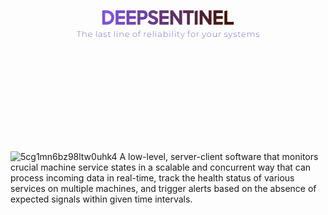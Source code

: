 <svg xmlns:dc="http://purl.org/dc/elements/1.1/" xmlns:cc="http://creativecommons.org/ns#" xmlns:rdf="http://www.w3.org/1999/02/22-rdf-syntax-ns#" xmlns:svg="http://www.w3.org/2000/svg" xmlns="http://www.w3.org/2000/svg" xmlns:xlink="http://www.w3.org/1999/xlink" id="svg142414" viewBox="0 0 1024 768" height="768px" width="1024px" version="1.1">
  <metadata id="metadata142420">
    <rdf:rdf>
      <cc:work rdf:about="">
        <dc:type rdf:resource="http://purl.org/dc/dcmitype/StillImage"></dc:type>
      </cc:work>
    </rdf:rdf>
  </metadata>
  <defs id="defs142418"></defs>
  <linearGradient spreadMethod="pad" y2="30%" x2="-10%" y1="120%" x1="30%" id="3d_gradient2-logo-cdc16bcb-8283-4c99-bf53-faf0e71c1e87">
    <stop id="stop142395" stop-opacity="1" stop-color="#ffffff" offset="0%"></stop>
    <stop id="stop142397" stop-opacity="1" stop-color="#000000" offset="100%"></stop>
  </linearGradient>
  <linearGradient gradientTransform="rotate(-30)" spreadMethod="pad" y2="30%" x2="-10%" y1="120%" x1="30%" id="3d_gradient3-logo-cdc16bcb-8283-4c99-bf53-faf0e71c1e87">
    <stop id="stop142400" stop-opacity="1" stop-color="#ffffff" offset="0%"></stop>
    <stop id="stop142402" stop-opacity="1" stop-color="#cccccc" offset="50%"></stop>
    <stop id="stop142404" stop-opacity="1" stop-color="#000000" offset="100%"></stop>
  </linearGradient>
  <g id="logo-group">
    <image xlink:href="" id="container" x="272" y="144" width="480" height="480" style="display: none;" transform="translate(0 0)"></image>
    <g id="logo-center" transform="translate(0 0)">
      <image xlink:href="" id="icon_container" style="display: none;" x="0" y="0"></image>
      <g id="slogan" style="font-style:normal;font-weight:300;font-size:32px;line-height:1;font-family:'Montserrat Light Alt1';font-variant-ligatures:none;text-align:center;text-anchor:middle" transform="translate(0 0)">
        <path id="path142422" style="font-style:normal;font-weight:300;font-size:32px;line-height:1;font-family:'Montserrat Light Alt1';font-variant-ligatures:none;text-align:center;text-anchor:middle" d="M 198.817,-20.928 V 0 h 1.632 v -20.928 h 8.064 V -22.4 h -17.76 v 1.472 z" stroke-width="0" stroke-linejoin="miter" stroke-miterlimit="2" fill="#8369c0" stroke="#8369c0" transform="translate(1.7053025658242404e-13 351.00028000000003) translate(215.0602375000002 55.28) scale(0.83) translate(-190.753 22.4)"></path>
        <path id="path142424" style="font-style:normal;font-weight:300;font-size:32px;line-height:1;font-family:'Montserrat Light Alt1';font-variant-ligatures:none;text-align:center;text-anchor:middle" d="m 225.137,-15.008 c -1.216,-1.216 -2.88,-1.824 -4.96,-1.824 -1.536,0 -2.88,0.32 -4,0.96 -1.152,0.64 -1.984,1.504 -2.56,2.656 v -10.528 h -1.6 V 0 h 1.6 v -8.896 c 0,-1.984 0.544,-3.552 1.696,-4.736 1.12,-1.152 2.656,-1.76 4.64,-1.76 1.696,0 3.008,0.512 3.968,1.472 0.96,0.992 1.44,2.432 1.44,4.288 V 0 h 1.6 v -9.76 c 0,-2.272 -0.608,-4.032 -1.824,-5.248 z" stroke-width="0" stroke-linejoin="miter" stroke-miterlimit="2" fill="#8369c0" stroke="#8369c0" transform="translate(1.7053025658242404e-13 351.00028000000003) translate(234.36935750000023 54.16448) scale(0.83) translate(-212.017 23.744)"></path>
        <path id="path142426" style="font-style:normal;font-weight:300;font-size:32px;line-height:1;font-family:'Montserrat Light Alt1';font-variant-ligatures:none;text-align:center;text-anchor:middle" d="m 243.498,-1.888 c -0.928,0.384 -1.952,0.576 -3.008,0.576 -1.728,0 -3.168,-0.448 -4.384,-1.344 -1.216,-0.896 -2.048,-2.112 -2.432,-3.648 l 14.112,-2.752 c -0.096,-1.472 -0.448,-2.784 -1.152,-3.968 -0.704,-1.184 -1.632,-2.112 -2.784,-2.784 -1.152,-0.672 -2.464,-1.024 -3.904,-1.024 -1.568,0 -2.976,0.384 -4.192,1.088 -1.248,0.736 -2.208,1.728 -2.912,3.008 -0.704,1.28 -1.024,2.752 -1.024,4.384 0,1.664 0.352,3.104 1.088,4.384 0.736,1.28 1.76,2.304 3.072,3.008 1.312,0.736 2.784,1.088 4.48,1.088 1.28,0 2.464,-0.224 3.584,-0.672 1.056,-0.448 1.984,-1.12 2.72,-2.048 l -0.928,-1.056 c -0.64,0.8 -1.408,1.376 -2.336,1.76 z m -6.944,-12.64 c 0.992,-0.576 2.112,-0.896 3.392,-0.896 1.088,0 2.112,0.256 3.008,0.736 0.896,0.48 1.6,1.152 2.176,1.952 0.544,0.832 0.896,1.76 1.056,2.752 l -12.736,2.496 c -0.064,-0.416 -0.064,-0.736 -0.064,-0.992 0,-1.312 0.256,-2.528 0.832,-3.584 0.544,-1.056 1.312,-1.888 2.336,-2.464 z" stroke-width="0" stroke-linejoin="miter" stroke-miterlimit="2" fill="#8369c0" stroke="#8369c0" transform="translate(1.7053025658242404e-13 351.00028000000003) translate(252.46418750000024 59.90144) scale(0.83) translate(-231.818 16.832)"></path>
        <path id="path142428" style="font-style:normal;font-weight:300;font-size:32px;line-height:1;font-family:'Montserrat Light Alt1';font-variant-ligatures:none;text-align:center;text-anchor:middle" d="M 261.017,-23.744 V 0 h 1.6 v -23.744 z" stroke-width="0" stroke-linejoin="miter" stroke-miterlimit="2" fill="#8369c0" stroke="#8369c0" transform="translate(1.7053025658242404e-13 351.00028000000003) translate(278.3593575000002 54.16448) scale(0.83) translate(-261.017 23.744)"></path>
        <path id="path142430" style="font-style:normal;font-weight:300;font-size:32px;line-height:1;font-family:'Montserrat Light Alt1';font-variant-ligatures:none;text-align:center;text-anchor:middle" d="m 279.792,-15.232 c -1.12,-1.056 -2.72,-1.6 -4.768,-1.6 -1.28,0 -2.528,0.224 -3.68,0.64 -1.184,0.416 -2.176,0.992 -3.008,1.728 l 0.8,1.152 c 0.704,-0.64 1.536,-1.152 2.56,-1.536 1.024,-0.384 2.08,-0.576 3.2,-0.576 1.6,0 2.848,0.416 3.68,1.216 0.832,0.832 1.28,2.016 1.28,3.552 v 1.344 h -5.728 c -2.176,0 -3.776,0.448 -4.768,1.312 -0.992,0.864 -1.472,1.984 -1.472,3.36 0,1.44 0.512,2.592 1.6,3.456 1.088,0.896 2.56,1.312 4.416,1.312 1.408,0 2.656,-0.256 3.68,-0.8 1.024,-0.544 1.792,-1.312 2.336,-2.304 V 0 h 1.536 v -10.592 c 0,-2.048 -0.576,-3.584 -1.664,-4.64 z m -2.144,13.088 c -0.96,0.64 -2.144,0.96 -3.52,0.96 -1.472,0 -2.624,-0.288 -3.424,-0.928 -0.832,-0.64 -1.216,-1.504 -1.216,-2.592 0,-1.024 0.352,-1.856 1.088,-2.464 0.736,-0.576 1.92,-0.896 3.584,-0.896 h 5.696 v 3.136 c -0.512,1.216 -1.248,2.144 -2.208,2.784 z" stroke-width="0" stroke-linejoin="miter" stroke-miterlimit="2" fill="#8369c0" stroke="#8369c0" transform="translate(1.7053025658242404e-13 351.00028000000003) translate(285.72228750000016 59.90144) scale(0.83) translate(-267.888 16.832)"></path>
        <path id="path142432" style="font-style:normal;font-weight:300;font-size:32px;line-height:1;font-family:'Montserrat Light Alt1';font-variant-ligatures:none;text-align:center;text-anchor:middle" d="m 288.4635,-0.48 c 1.216,0.416 2.496,0.608 3.84,0.608 2.08,0 3.712,-0.416 4.864,-1.248 1.152,-0.832 1.728,-1.92 1.728,-3.328 0,-1.024 -0.288,-1.856 -0.832,-2.464 -0.576,-0.576 -1.248,-1.024 -2.048,-1.28 -0.8,-0.256 -1.856,-0.512 -3.136,-0.768 -1.184,-0.224 -2.112,-0.448 -2.752,-0.64 -0.64,-0.192 -1.184,-0.512 -1.632,-0.928 -0.448,-0.416 -0.672,-0.992 -0.672,-1.76 0,-0.928 0.384,-1.696 1.184,-2.272 0.768,-0.576 1.952,-0.864 3.52,-0.864 0.896,0 1.792,0.128 2.688,0.384 0.864,0.256 1.632,0.64 2.336,1.12 l 0.736,-1.28 c -0.672,-0.48 -1.536,-0.864 -2.56,-1.184 -1.056,-0.288 -2.112,-0.448 -3.168,-0.448 -2.048,0 -3.616,0.448 -4.704,1.312 -1.088,0.864 -1.632,1.952 -1.632,3.264 0,1.088 0.288,1.952 0.864,2.56 0.576,0.64 1.248,1.088 2.08,1.344 0.8,0.288 1.856,0.544 3.2,0.768 1.12,0.224 2.016,0.416 2.656,0.608 0.64,0.192 1.152,0.512 1.6,0.896 0.448,0.416 0.672,0.96 0.672,1.664 0,0.992 -0.416,1.76 -1.216,2.304 -0.8,0.576 -2.048,0.832 -3.712,0.832 -1.184,0 -2.304,-0.192 -3.392,-0.576 -1.088,-0.384 -1.952,-0.864 -2.624,-1.44 l -0.736,1.28 c 0.672,0.64 1.632,1.152 2.848,1.536 z" stroke-width="0" stroke-linejoin="miter" stroke-miterlimit="2" fill="#8369c0" stroke="#8369c0" transform="translate(1.7053025658242404e-13 351.00028000000003) translate(302.0961125000002 59.90144) scale(0.83) translate(-285.6155 16.832)"></path>
        <path id="path142434" style="font-style:normal;font-weight:300;font-size:32px;line-height:1;font-family:'Montserrat Light Alt1';font-variant-ligatures:none;text-align:center;text-anchor:middle" d="m 311.68,-1.056 -0.672,-1.12 c -0.704,0.64 -1.568,0.928 -2.592,0.928 -1.024,0 -1.824,-0.256 -2.336,-0.832 -0.512,-0.576 -0.768,-1.408 -0.768,-2.496 v -10.752 h 5.312 v -1.376 h -5.312 v -3.648 h -1.6 v 3.648 h -3.072 v 1.376 h 3.072 v 10.912 c 0,1.44 0.384,2.56 1.184,3.36 0.768,0.8 1.888,1.184 3.36,1.184 0.64,0 1.28,-0.096 1.888,-0.288 0.608,-0.192 1.12,-0.512 1.536,-0.896 z" stroke-width="0" stroke-linejoin="miter" stroke-miterlimit="2" fill="#8369c0" stroke="#8369c0" transform="translate(1.7053025658242404e-13 351.00028000000003) translate(316.2264475000002 56.979839999999996) scale(0.83) translate(-300.64 20.352)"></path>
        <path id="path142436" style="font-style:normal;font-weight:300;font-size:32px;line-height:1;font-family:'Montserrat Light Alt1';font-variant-ligatures:none;text-align:center;text-anchor:middle" d="M 324.392,-23.744 V 0 h 1.6 v -23.744 z" stroke-width="0" stroke-linejoin="miter" stroke-miterlimit="2" fill="#8369c0" stroke="#8369c0" transform="translate(1.7053025658242404e-13 351.00028000000003) translate(337.6006075000002 54.16448) scale(0.83) translate(-324.392 23.744)"></path>
        <path id="path142438" style="font-style:normal;font-weight:300;font-size:32px;line-height:1;font-family:'Montserrat Light Alt1';font-variant-ligatures:none;text-align:center;text-anchor:middle" d="M 332.767,-16.704 V 0 h 1.6 v -16.704 z m -0.128,-4.416 c 0.256,0.256 0.544,0.352 0.928,0.352 0.352,0 0.672,-0.128 0.928,-0.384 0.256,-0.256 0.384,-0.544 0.384,-0.928 0,-0.352 -0.128,-0.64 -0.384,-0.896 -0.256,-0.256 -0.576,-0.384 -0.928,-0.384 -0.384,0 -0.672,0.128 -0.928,0.384 -0.256,0.256 -0.384,0.576 -0.384,0.928 0,0.384 0.128,0.672 0.384,0.928 z" stroke-width="0" stroke-linejoin="miter" stroke-miterlimit="2" fill="#8369c0" stroke="#8369c0" transform="translate(1.7053025658242404e-13 351.00028000000003) translate(345.7868975000001 54.4832) scale(0.83) translate(-332.255 23.36)"></path>
        <path id="path142440" style="font-style:normal;font-weight:300;font-size:32px;line-height:1;font-family:'Montserrat Light Alt1';font-variant-ligatures:none;text-align:center;text-anchor:middle" d="m 354.262,-15.008 c -1.216,-1.216 -2.88,-1.824 -4.96,-1.824 -1.568,0 -2.912,0.352 -4.064,0.992 -1.152,0.672 -1.984,1.6 -2.56,2.752 v -3.616 h -1.536 V 0 h 1.6 v -8.896 c 0,-1.984 0.544,-3.552 1.696,-4.736 1.12,-1.152 2.656,-1.76 4.64,-1.76 1.696,0 3.008,0.512 3.968,1.472 0.96,0.992 1.44,2.432 1.44,4.288 V 0 h 1.6 v -9.76 c 0,-2.272 -0.608,-4.032 -1.824,-5.248 z" stroke-width="0" stroke-linejoin="miter" stroke-miterlimit="2" fill="#8369c0" stroke="#8369c0" transform="translate(1.7053025658242404e-13 351.00028000000003) translate(354.82310750000005 59.90144) scale(0.83) translate(-341.142 16.832)"></path>
        <path id="path142442" style="font-style:normal;font-weight:300;font-size:32px;line-height:1;font-family:'Montserrat Light Alt1';font-variant-ligatures:none;text-align:center;text-anchor:middle" d="m 372.623,-1.888 c -0.928,0.384 -1.952,0.576 -3.008,0.576 -1.728,0 -3.168,-0.448 -4.384,-1.344 -1.216,-0.896 -2.048,-2.112 -2.432,-3.648 l 14.112,-2.752 c -0.096,-1.472 -0.448,-2.784 -1.152,-3.968 -0.704,-1.184 -1.632,-2.112 -2.784,-2.784 -1.152,-0.672 -2.464,-1.024 -3.904,-1.024 -1.568,0 -2.976,0.384 -4.192,1.088 -1.248,0.736 -2.208,1.728 -2.912,3.008 -0.704,1.28 -1.024,2.752 -1.024,4.384 0,1.664 0.352,3.104 1.088,4.384 0.736,1.28 1.76,2.304 3.072,3.008 1.312,0.736 2.784,1.088 4.48,1.088 1.28,0 2.464,-0.224 3.584,-0.672 1.056,-0.448 1.984,-1.12 2.72,-2.048 l -0.928,-1.056 c -0.64,0.8 -1.408,1.376 -2.336,1.76 z m -6.944,-12.64 c 0.992,-0.576 2.112,-0.896 3.392,-0.896 1.088,0 2.112,0.256 3.008,0.736 0.896,0.48 1.6,1.152 2.176,1.952 0.544,0.832 0.896,1.76 1.056,2.752 l -12.736,2.496 c -0.064,-0.416 -0.064,-0.736 -0.064,-0.992 0,-1.312 0.256,-2.528 0.832,-3.584 0.544,-1.056 1.312,-1.888 2.336,-2.464 z" stroke-width="0" stroke-linejoin="miter" stroke-miterlimit="2" fill="#8369c0" stroke="#8369c0" transform="translate(1.7053025658242404e-13 351.00028000000003) translate(372.91793750000005 59.90144) scale(0.83) translate(-360.943 16.832)"></path>
        <path id="path142444" style="font-style:normal;font-weight:300;font-size:32px;line-height:1;font-family:'Montserrat Light Alt1';font-variant-ligatures:none;text-align:center;text-anchor:middle" d="m 392.382,-0.96 c 1.28,0.736 2.688,1.088 4.288,1.088 1.568,0 2.976,-0.352 4.256,-1.088 1.28,-0.704 2.272,-1.728 3.008,-3.008 0.704,-1.28 1.088,-2.752 1.088,-4.384 0,-1.6 -0.384,-3.072 -1.088,-4.352 -0.736,-1.28 -1.728,-2.304 -3.008,-3.04 -1.28,-0.704 -2.688,-1.088 -4.256,-1.088 -1.6,0 -3.008,0.384 -4.288,1.088 -1.28,0.736 -2.272,1.76 -2.976,3.04 -0.736,1.28 -1.088,2.752 -1.088,4.352 0,1.632 0.352,3.104 1.088,4.384 0.704,1.28 1.696,2.304 2.976,3.008 z m 7.712,-1.248 c -1.024,0.608 -2.144,0.896 -3.424,0.896 -1.28,0 -2.432,-0.288 -3.456,-0.896 -1.024,-0.576 -1.824,-1.408 -2.4,-2.496 -0.576,-1.056 -0.864,-2.272 -0.864,-3.648 0,-1.344 0.288,-2.56 0.864,-3.648 0.576,-1.056 1.376,-1.888 2.4,-2.496 1.024,-0.576 2.176,-0.896 3.456,-0.896 1.28,0 2.4,0.32 3.424,0.896 1.024,0.608 1.824,1.44 2.4,2.496 0.576,1.088 0.896,2.304 0.896,3.648 0,1.376 -0.32,2.592 -0.896,3.648 -0.576,1.088 -1.376,1.92 -2.4,2.496 z" stroke-width="0" stroke-linejoin="miter" stroke-miterlimit="2" fill="#8369c0" stroke="#8369c0" transform="translate(1.7053025658242404e-13 351.00028000000003) translate(397.2991875000001 59.90144) scale(0.83) translate(-388.318 16.832)"></path>
        <path id="path142446" style="font-style:normal;font-weight:300;font-size:32px;line-height:1;font-family:'Montserrat Light Alt1';font-variant-ligatures:none;text-align:center;text-anchor:middle" d="m 411.8425,-19.136 c 0,-2.24 1.024,-3.36 3.136,-3.36 1.024,0 1.888,0.32 2.592,0.928 l 0.64,-1.216 c -0.384,-0.352 -0.896,-0.608 -1.472,-0.8 -0.576,-0.192 -1.184,-0.288 -1.824,-0.288 -1.472,0 -2.624,0.416 -3.424,1.248 -0.832,0.832 -1.216,1.952 -1.216,3.36 v 2.56 h -3.072 v 1.376 h 3.072 V 0 h 1.6 v -15.328 h 5.312 v -1.376 h -5.344 z" stroke-width="0" stroke-linejoin="miter" stroke-miterlimit="2" fill="#8369c0" stroke="#8369c0" transform="translate(1.7053025658242404e-13 351.00028000000003) translate(414.6333225000001 54.05824) scale(0.83) translate(-407.2025 23.872)"></path>
        <path id="path142448" style="font-style:normal;font-weight:300;font-size:32px;line-height:1;font-family:'Montserrat Light Alt1';font-variant-ligatures:none;text-align:center;text-anchor:middle" d="m 432.6405,-15.84 c -1.088,0.64 -1.888,1.568 -2.4,2.784 v -3.648 h -1.536 V 0 h 1.6 v -8.704 c 0,-2.048 0.512,-3.68 1.568,-4.832 1.024,-1.152 2.496,-1.76 4.352,-1.76 l 0.384,0.032 v -1.568 c -1.568,0 -2.88,0.352 -3.968,0.992 z" stroke-width="0" stroke-linejoin="miter" stroke-miterlimit="2" fill="#8369c0" stroke="#8369c0" transform="translate(1.7053025658242404e-13 351.00028000000003) translate(434.1399825000001 59.90144) scale(0.83) translate(-428.7045 16.832)"></path>
        <path id="path142450" style="font-style:normal;font-weight:300;font-size:32px;line-height:1;font-family:'Montserrat Light Alt1';font-variant-ligatures:none;text-align:center;text-anchor:middle" d="m 450.748,-1.888 c -0.928,0.384 -1.952,0.576 -3.008,0.576 -1.728,0 -3.168,-0.448 -4.384,-1.344 -1.216,-0.896 -2.048,-2.112 -2.432,-3.648 l 14.112,-2.752 c -0.096,-1.472 -0.448,-2.784 -1.152,-3.968 -0.704,-1.184 -1.632,-2.112 -2.784,-2.784 -1.152,-0.672 -2.464,-1.024 -3.904,-1.024 -1.568,0 -2.976,0.384 -4.192,1.088 -1.248,0.736 -2.208,1.728 -2.912,3.008 -0.704,1.28 -1.024,2.752 -1.024,4.384 0,1.664 0.352,3.104 1.088,4.384 0.736,1.28 1.76,2.304 3.072,3.008 1.312,0.736 2.784,1.088 4.48,1.088 1.28,0 2.464,-0.224 3.584,-0.672 1.056,-0.448 1.984,-1.12 2.72,-2.048 l -0.928,-1.056 c -0.64,0.8 -1.408,1.376 -2.336,1.76 z m -6.944,-12.64 c 0.992,-0.576 2.112,-0.896 3.392,-0.896 1.088,0 2.112,0.256 3.008,0.736 0.896,0.48 1.6,1.152 2.176,1.952 0.544,0.832 0.896,1.76 1.056,2.752 L 440.7,-7.488 c -0.064,-0.416 -0.064,-0.736 -0.064,-0.992 0,-1.312 0.256,-2.528 0.832,-3.584 0.544,-1.056 1.312,-1.888 2.336,-2.464 z" stroke-width="0" stroke-linejoin="miter" stroke-miterlimit="2" fill="#8369c0" stroke="#8369c0" transform="translate(1.7053025658242404e-13 351.00028000000003) translate(444.4016875000001 59.90144) scale(0.83) translate(-439.068 16.832)"></path>
        <path id="path142452" style="font-style:normal;font-weight:300;font-size:32px;line-height:1;font-family:'Montserrat Light Alt1';font-variant-ligatures:none;text-align:center;text-anchor:middle" d="M 460.017,-23.744 V 0 h 1.6 v -23.744 z" stroke-width="0" stroke-linejoin="miter" stroke-miterlimit="2" fill="#8369c0" stroke="#8369c0" transform="translate(1.7053025658242404e-13 351.00028000000003) translate(463.4493575000001 54.16448) scale(0.83) translate(-460.017 23.744)"></path>
        <path id="path142454" style="font-style:normal;font-weight:300;font-size:32px;line-height:1;font-family:'Montserrat Light Alt1';font-variant-ligatures:none;text-align:center;text-anchor:middle" d="M 468.392,-16.704 V 0 h 1.6 v -16.704 z m -0.128,-4.416 c 0.256,0.256 0.544,0.352 0.928,0.352 0.352,0 0.672,-0.128 0.928,-0.384 0.256,-0.256 0.384,-0.544 0.384,-0.928 0,-0.352 -0.128,-0.64 -0.384,-0.896 -0.256,-0.256 -0.576,-0.384 -0.928,-0.384 -0.384,0 -0.672,0.128 -0.928,0.384 -0.256,0.256 -0.384,0.576 -0.384,0.928 0,0.384 0.128,0.672 0.384,0.928 z" stroke-width="0" stroke-linejoin="miter" stroke-miterlimit="2" fill="#8369c0" stroke="#8369c0" transform="translate(1.7053025658242404e-13 351.00028000000003) translate(471.6356475 54.4832) scale(0.83) translate(-467.88 23.36)"></path>
        <path id="path142456" style="font-style:normal;font-weight:300;font-size:32px;line-height:1;font-family:'Montserrat Light Alt1';font-variant-ligatures:none;text-align:center;text-anchor:middle" d="m 487.167,-15.232 c -1.12,-1.056 -2.72,-1.6 -4.768,-1.6 -1.28,0 -2.528,0.224 -3.68,0.64 -1.184,0.416 -2.176,0.992 -3.008,1.728 l 0.8,1.152 c 0.704,-0.64 1.536,-1.152 2.56,-1.536 1.024,-0.384 2.08,-0.576 3.2,-0.576 1.6,0 2.848,0.416 3.68,1.216 0.832,0.832 1.28,2.016 1.28,3.552 v 1.344 h -5.728 c -2.176,0 -3.776,0.448 -4.768,1.312 -0.992,0.864 -1.472,1.984 -1.472,3.36 0,1.44 0.512,2.592 1.6,3.456 1.088,0.896 2.56,1.312 4.416,1.312 1.408,0 2.656,-0.256 3.68,-0.8 1.024,-0.544 1.792,-1.312 2.336,-2.304 V 0 h 1.536 v -10.592 c 0,-2.048 -0.576,-3.584 -1.664,-4.64 z m -2.144,13.088 c -0.96,0.64 -2.144,0.96 -3.52,0.96 -1.472,0 -2.624,-0.288 -3.424,-0.928 -0.832,-0.64 -1.216,-1.504 -1.216,-2.592 0,-1.024 0.352,-1.856 1.088,-2.464 0.736,-0.576 1.92,-0.896 3.584,-0.896 h 5.696 v 3.136 c -0.512,1.216 -1.248,2.144 -2.208,2.784 z" stroke-width="0" stroke-linejoin="miter" stroke-miterlimit="2" fill="#8369c0" stroke="#8369c0" transform="translate(1.7053025658242404e-13 351.00028000000003) translate(479.42353749999995 59.90144) scale(0.83) translate(-475.263 16.832)"></path>
        <path id="path142458" style="font-style:normal;font-weight:300;font-size:32px;line-height:1;font-family:'Montserrat Light Alt1';font-variant-ligatures:none;text-align:center;text-anchor:middle" d="m 508.0625,-15.744 c -1.28,-0.704 -2.688,-1.088 -4.224,-1.088 -1.472,0 -2.816,0.352 -4,1.056 -1.216,0.704 -2.144,1.664 -2.784,2.88 v -10.848 h -1.6 V 0 h 1.536 v -3.936 c 0.64,1.28 1.568,2.304 2.784,3.008 1.216,0.704 2.56,1.056 4.064,1.056 1.536,0 2.944,-0.352 4.224,-1.088 1.248,-0.704 2.24,-1.728 2.944,-3.008 0.704,-1.28 1.088,-2.72 1.088,-4.384 0,-1.632 -0.384,-3.104 -1.088,-4.384 -0.704,-1.28 -1.696,-2.304 -2.944,-3.008 z m -0.864,13.536 c -1.024,0.608 -2.176,0.896 -3.456,0.896 -1.28,0 -2.432,-0.288 -3.456,-0.896 -1.024,-0.576 -1.824,-1.408 -2.4,-2.496 -0.576,-1.056 -0.864,-2.272 -0.864,-3.648 0,-1.344 0.288,-2.56 0.864,-3.648 0.576,-1.056 1.376,-1.888 2.4,-2.496 1.024,-0.576 2.176,-0.896 3.456,-0.896 1.28,0 2.432,0.32 3.456,0.896 1.024,0.608 1.824,1.44 2.4,2.496 0.576,1.088 0.896,2.304 0.896,3.648 0,1.376 -0.32,2.592 -0.896,3.648 -0.576,1.088 -1.376,1.92 -2.4,2.496 z" stroke-width="0" stroke-linejoin="miter" stroke-miterlimit="2" fill="#8369c0" stroke="#8369c0" transform="translate(1.7053025658242404e-13 351.00028000000003) translate(497.84248249999996 54.16448) scale(0.83) translate(-495.4545 23.744)"></path>
        <path id="path142460" style="font-style:normal;font-weight:300;font-size:32px;line-height:1;font-family:'Montserrat Light Alt1';font-variant-ligatures:none;text-align:center;text-anchor:middle" d="M 517.0795,-16.704 V 0 h 1.6 v -16.704 z m -0.128,-4.416 c 0.256,0.256 0.544,0.352 0.928,0.352 0.352,0 0.672,-0.128 0.928,-0.384 0.256,-0.256 0.384,-0.544 0.384,-0.928 0,-0.352 -0.128,-0.64 -0.384,-0.896 -0.256,-0.256 -0.576,-0.384 -0.928,-0.384 -0.384,0 -0.672,0.128 -0.928,0.384 -0.256,0.256 -0.384,0.576 -0.384,0.928 0,0.384 0.128,0.672 0.384,0.928 z" stroke-width="0" stroke-linejoin="miter" stroke-miterlimit="2" fill="#8369c0" stroke="#8369c0" transform="translate(1.7053025658242404e-13 351.00028000000003) translate(517.0262724999999 54.4832) scale(0.83) translate(-516.5675 23.36)"></path>
        <path id="path142462" style="font-style:normal;font-weight:300;font-size:32px;line-height:1;font-family:'Montserrat Light Alt1';font-variant-ligatures:none;text-align:center;text-anchor:middle" d="M 525.4545,-23.744 V 0 h 1.6 v -23.744 z" stroke-width="0" stroke-linejoin="miter" stroke-miterlimit="2" fill="#8369c0" stroke="#8369c0" transform="translate(1.7053025658242404e-13 351.00028000000003) translate(526.0624824999999 54.16448) scale(0.83) translate(-525.4545 23.744)"></path>
        <path id="path142464" style="font-style:normal;font-weight:300;font-size:32px;line-height:1;font-family:'Montserrat Light Alt1';font-variant-ligatures:none;text-align:center;text-anchor:middle" d="M 533.8295,-16.704 V 0 h 1.6 v -16.704 z m -0.128,-4.416 c 0.256,0.256 0.544,0.352 0.928,0.352 0.352,0 0.672,-0.128 0.928,-0.384 0.256,-0.256 0.384,-0.544 0.384,-0.928 0,-0.352 -0.128,-0.64 -0.384,-0.896 -0.256,-0.256 -0.576,-0.384 -0.928,-0.384 -0.384,0 -0.672,0.128 -0.928,0.384 -0.256,0.256 -0.384,0.576 -0.384,0.928 0,0.384 0.128,0.672 0.384,0.928 z" stroke-width="0" stroke-linejoin="miter" stroke-miterlimit="2" fill="#8369c0" stroke="#8369c0" transform="translate(1.7053025658242404e-13 351.00028000000003) translate(534.2487724999997 54.4832) scale(0.83) translate(-533.3175 23.36)"></path>
        <path id="path142466" style="font-style:normal;font-weight:300;font-size:32px;line-height:1;font-family:'Montserrat Light Alt1';font-variant-ligatures:none;text-align:center;text-anchor:middle" d="m 550.4925,-1.056 -0.672,-1.12 c -0.704,0.64 -1.568,0.928 -2.592,0.928 -1.024,0 -1.824,-0.256 -2.336,-0.832 -0.512,-0.576 -0.768,-1.408 -0.768,-2.496 v -10.752 h 5.312 v -1.376 h -5.312 v -3.648 h -1.6 v 3.648 h -3.072 v 1.376 h 3.072 v 10.912 c 0,1.44 0.384,2.56 1.184,3.36 0.768,0.8 1.888,1.184 3.36,1.184 0.64,0 1.28,-0.096 1.888,-0.288 0.608,-0.192 1.12,-0.512 1.536,-0.896 z" stroke-width="0" stroke-linejoin="miter" stroke-miterlimit="2" fill="#8369c0" stroke="#8369c0" transform="translate(1.7053025658242404e-13 351.00028000000003) translate(541.0008224999997 56.979839999999996) scale(0.83) translate(-539.4525 20.352)"></path>
        <path id="path142468" style="font-style:normal;font-weight:300;font-size:32px;line-height:1;font-family:'Montserrat Light Alt1';font-variant-ligatures:none;text-align:center;text-anchor:middle" d="m 568.05,-16.704 h -1.632 l -6.688,14.944 -6.688,-14.944 h -1.696 l 7.52,16.64 -0.896,2.016 c -0.512,1.088 -1.024,1.856 -1.6,2.304 -0.576,0.448 -1.28,0.672 -2.08,0.672 -1.216,0 -2.272,-0.416 -3.104,-1.312 l -0.8,1.216 c 0.448,0.512 1.024,0.864 1.696,1.12 0.672,0.256 1.408,0.384 2.176,0.384 1.152,0 2.144,-0.288 2.976,-0.928 0.832,-0.608 1.6,-1.664 2.24,-3.136 z" stroke-width="0" stroke-linejoin="miter" stroke-miterlimit="2" fill="#8369c0" stroke="#8369c0" transform="translate(1.7053025658242404e-13 351.00028000000003) translate(551.7356274999996 60.00768) scale(0.83) translate(-550.386 16.704)"></path>
        <path id="path142470" style="font-style:normal;font-weight:300;font-size:32px;line-height:1;font-family:'Montserrat Light Alt1';font-variant-ligatures:none;text-align:center;text-anchor:middle" d="m 581.655,-19.136 c 0,-2.24 1.024,-3.36 3.136,-3.36 1.024,0 1.888,0.32 2.592,0.928 l 0.64,-1.216 c -0.384,-0.352 -0.896,-0.608 -1.472,-0.8 -0.576,-0.192 -1.184,-0.288 -1.824,-0.288 -1.472,0 -2.624,0.416 -3.424,1.248 -0.832,0.832 -1.216,1.952 -1.216,3.36 v 2.56 h -3.072 v 1.376 h 3.072 V 0 h 1.6 v -15.328 h 5.312 v -1.376 h -5.344 z" stroke-width="0" stroke-linejoin="miter" stroke-miterlimit="2" fill="#8369c0" stroke="#8369c0" transform="translate(1.7053025658242404e-13 351.00028000000003) translate(575.4976974999996 54.05824) scale(0.83) translate(-577.015 23.872)"></path>
        <path id="path142472" style="font-style:normal;font-weight:300;font-size:32px;line-height:1;font-family:'Montserrat Light Alt1';font-variant-ligatures:none;text-align:center;text-anchor:middle" d="m 592.1945,-0.96 c 1.28,0.736 2.688,1.088 4.288,1.088 1.568,0 2.976,-0.352 4.256,-1.088 1.28,-0.704 2.272,-1.728 3.008,-3.008 0.704,-1.28 1.088,-2.752 1.088,-4.384 0,-1.6 -0.384,-3.072 -1.088,-4.352 -0.736,-1.28 -1.728,-2.304 -3.008,-3.04 -1.28,-0.704 -2.688,-1.088 -4.256,-1.088 -1.6,0 -3.008,0.384 -4.288,1.088 -1.28,0.736 -2.272,1.76 -2.976,3.04 -0.736,1.28 -1.088,2.752 -1.088,4.352 0,1.632 0.352,3.104 1.088,4.384 0.704,1.28 1.696,2.304 2.976,3.008 z m 7.712,-1.248 c -1.024,0.608 -2.144,0.896 -3.424,0.896 -1.28,0 -2.432,-0.288 -3.456,-0.896 -1.024,-0.576 -1.824,-1.408 -2.4,-2.496 -0.576,-1.056 -0.864,-2.272 -0.864,-3.648 0,-1.344 0.288,-2.56 0.864,-3.648 0.576,-1.056 1.376,-1.888 2.4,-2.496 1.024,-0.576 2.176,-0.896 3.456,-0.896 1.28,0 2.4,0.32 3.424,0.896 1.024,0.608 1.824,1.44 2.4,2.496 0.576,1.088 0.896,2.304 0.896,3.648 0,1.376 -0.32,2.592 -0.896,3.648 -0.576,1.088 -1.376,1.92 -2.4,2.496 z" stroke-width="0" stroke-linejoin="miter" stroke-miterlimit="2" fill="#8369c0" stroke="#8369c0" transform="translate(1.7053025658242404e-13 351.00028000000003) translate(586.3835624999995 59.90144) scale(0.83) translate(-588.1305 16.832)"></path>
        <path id="path142474" style="font-style:normal;font-weight:300;font-size:32px;line-height:1;font-family:'Montserrat Light Alt1';font-variant-ligatures:none;text-align:center;text-anchor:middle" d="m 613.703,-15.84 c -1.088,0.64 -1.888,1.568 -2.4,2.784 v -3.648 h -1.536 V 0 h 1.6 v -8.704 c 0,-2.048 0.512,-3.68 1.568,-4.832 1.024,-1.152 2.496,-1.76 4.352,-1.76 l 0.384,0.032 v -1.568 c -1.568,0 -2.88,0.352 -3.968,0.992 z" stroke-width="0" stroke-linejoin="miter" stroke-miterlimit="2" fill="#8369c0" stroke="#8369c0" transform="translate(1.7053025658242404e-13 351.00028000000003) translate(606.0018574999996 59.90144) scale(0.83) translate(-609.767 16.832)"></path>
        <path id="path142476" style="font-style:normal;font-weight:300;font-size:32px;line-height:1;font-family:'Montserrat Light Alt1';font-variant-ligatures:none;text-align:center;text-anchor:middle" d="m 644.05,-16.704 h -1.632 l -6.688,14.944 -6.688,-14.944 h -1.696 l 7.52,16.64 -0.896,2.016 c -0.512,1.088 -1.024,1.856 -1.6,2.304 -0.576,0.448 -1.28,0.672 -2.08,0.672 -1.216,0 -2.272,-0.416 -3.104,-1.312 l -0.8,1.216 c 0.448,0.512 1.024,0.864 1.696,1.12 0.672,0.256 1.408,0.384 2.176,0.384 1.152,0 2.144,-0.288 2.976,-0.928 0.832,-0.608 1.6,-1.664 2.24,-3.136 z" stroke-width="0" stroke-linejoin="miter" stroke-miterlimit="2" fill="#8369c0" stroke="#8369c0" transform="translate(1.7053025658242404e-13 351.00028000000003) translate(621.4556274999995 60.00768) scale(0.83) translate(-626.386 16.704)"></path>
        <path id="path142478" style="font-style:normal;font-weight:300;font-size:32px;line-height:1;font-family:'Montserrat Light Alt1';font-variant-ligatures:none;text-align:center;text-anchor:middle" d="m 649.257,-0.96 c 1.28,0.736 2.688,1.088 4.288,1.088 1.568,0 2.976,-0.352 4.256,-1.088 1.28,-0.704 2.272,-1.728 3.008,-3.008 0.704,-1.28 1.088,-2.752 1.088,-4.384 0,-1.6 -0.384,-3.072 -1.088,-4.352 -0.736,-1.28 -1.728,-2.304 -3.008,-3.04 -1.28,-0.704 -2.688,-1.088 -4.256,-1.088 -1.6,0 -3.008,0.384 -4.288,1.088 -1.28,0.736 -2.272,1.76 -2.976,3.04 -0.736,1.28 -1.088,2.752 -1.088,4.352 0,1.632 0.352,3.104 1.088,4.384 0.704,1.28 1.696,2.304 2.976,3.008 z m 7.712,-1.248 c -1.024,0.608 -2.144,0.896 -3.424,0.896 -1.28,0 -2.432,-0.288 -3.456,-0.896 -1.024,-0.576 -1.824,-1.408 -2.4,-2.496 -0.576,-1.056 -0.864,-2.272 -0.864,-3.648 0,-1.344 0.288,-2.56 0.864,-3.648 0.576,-1.056 1.376,-1.888 2.4,-2.496 1.024,-0.576 2.176,-0.896 3.456,-0.896 1.28,0 2.4,0.32 3.424,0.896 1.024,0.608 1.824,1.44 2.4,2.496 0.576,1.088 0.896,2.304 0.896,3.648 0,1.376 -0.32,2.592 -0.896,3.648 -0.576,1.088 -1.376,1.92 -2.4,2.496 z" stroke-width="0" stroke-linejoin="miter" stroke-miterlimit="2" fill="#8369c0" stroke="#8369c0" transform="translate(1.7053025658242404e-13 351.00028000000003) translate(638.7254374999995 59.90144) scale(0.83) translate(-645.193 16.832)"></path>
        <path id="path142480" style="font-style:normal;font-weight:300;font-size:32px;line-height:1;font-family:'Montserrat Light Alt1';font-variant-ligatures:none;text-align:center;text-anchor:middle" d="m 681.4535,-16.704 h -1.6 v 8.896 c 0,1.984 -0.576,3.584 -1.664,4.736 -1.088,1.184 -2.592,1.76 -4.448,1.76 -1.76,0 -3.104,-0.48 -4.064,-1.472 -0.96,-0.96 -1.44,-2.4 -1.44,-4.288 v -9.632 h -1.6 v 9.76 c 0,2.304 0.608,4.032 1.856,5.248 1.216,1.216 2.944,1.824 5.12,1.824 1.472,0 2.752,-0.32 3.84,-0.96 1.088,-0.64 1.888,-1.568 2.464,-2.752 V 0 h 1.536 z" stroke-width="0" stroke-linejoin="miter" stroke-miterlimit="2" fill="#8369c0" stroke="#8369c0" transform="translate(1.7053025658242404e-13 351.00028000000003) translate(658.1843724999997 60.00768) scale(0.83) translate(-666.6375 16.704)"></path>
        <path id="path142482" style="font-style:normal;font-weight:300;font-size:32px;line-height:1;font-family:'Montserrat Light Alt1';font-variant-ligatures:none;text-align:center;text-anchor:middle" d="m 692.203,-15.84 c -1.088,0.64 -1.888,1.568 -2.4,2.784 v -3.648 h -1.536 V 0 h 1.6 v -8.704 c 0,-2.048 0.512,-3.68 1.568,-4.832 1.024,-1.152 2.496,-1.76 4.352,-1.76 l 0.384,0.032 v -1.568 c -1.568,0 -2.88,0.352 -3.968,0.992 z" stroke-width="0" stroke-linejoin="miter" stroke-miterlimit="2" fill="#8369c0" stroke="#8369c0" transform="translate(1.7053025658242404e-13 351.00028000000003) translate(677.7968574999996 59.90144) scale(0.83) translate(-688.267 16.832)"></path>
        <path id="path142484" style="font-style:normal;font-weight:300;font-size:32px;line-height:1;font-family:'Montserrat Light Alt1';font-variant-ligatures:none;text-align:center;text-anchor:middle" d="m 709.526,-0.48 c 1.216,0.416 2.496,0.608 3.84,0.608 2.08,0 3.712,-0.416 4.864,-1.248 1.152,-0.832 1.728,-1.92 1.728,-3.328 0,-1.024 -0.288,-1.856 -0.832,-2.464 -0.576,-0.576 -1.248,-1.024 -2.048,-1.28 -0.8,-0.256 -1.856,-0.512 -3.136,-0.768 -1.184,-0.224 -2.112,-0.448 -2.752,-0.64 -0.64,-0.192 -1.184,-0.512 -1.632,-0.928 -0.448,-0.416 -0.672,-0.992 -0.672,-1.76 0,-0.928 0.384,-1.696 1.184,-2.272 0.768,-0.576 1.952,-0.864 3.52,-0.864 0.896,0 1.792,0.128 2.688,0.384 0.864,0.256 1.632,0.64 2.336,1.12 l 0.736,-1.28 c -0.672,-0.48 -1.536,-0.864 -2.56,-1.184 -1.056,-0.288 -2.112,-0.448 -3.168,-0.448 -2.048,0 -3.616,0.448 -4.704,1.312 -1.088,0.864 -1.632,1.952 -1.632,3.264 0,1.088 0.288,1.952 0.864,2.56 0.576,0.64 1.248,1.088 2.08,1.344 0.8,0.288 1.856,0.544 3.2,0.768 1.12,0.224 2.016,0.416 2.656,0.608 0.64,0.192 1.152,0.512 1.6,0.896 0.448,0.416 0.672,0.96 0.672,1.664 0,0.992 -0.416,1.76 -1.216,2.304 -0.8,0.576 -2.048,0.832 -3.712,0.832 -1.184,0 -2.304,-0.192 -3.392,-0.576 -1.088,-0.384 -1.952,-0.864 -2.624,-1.44 l -0.736,1.28 c 0.672,0.64 1.632,1.152 2.848,1.536 z" stroke-width="0" stroke-linejoin="miter" stroke-miterlimit="2" fill="#8369c0" stroke="#8369c0" transform="translate(1.7053025658242404e-13 351.00028000000003) translate(694.7379874999997 59.90144) scale(0.83) translate(-706.678 16.832)"></path>
        <path id="path142486" style="font-style:normal;font-weight:300;font-size:32px;line-height:1;font-family:'Montserrat Light Alt1';font-variant-ligatures:none;text-align:center;text-anchor:middle" d="m 737.55,-16.704 h -1.632 l -6.688,14.944 -6.688,-14.944 h -1.696 l 7.52,16.64 -0.896,2.016 c -0.512,1.088 -1.024,1.856 -1.6,2.304 -0.576,0.448 -1.28,0.672 -2.08,0.672 -1.216,0 -2.272,-0.416 -3.104,-1.312 l -0.8,1.216 c 0.448,0.512 1.024,0.864 1.696,1.12 0.672,0.256 1.408,0.384 2.176,0.384 1.152,0 2.144,-0.288 2.976,-0.928 0.832,-0.608 1.6,-1.664 2.24,-3.136 z" stroke-width="0" stroke-linejoin="miter" stroke-miterlimit="2" fill="#8369c0" stroke="#8369c0" transform="translate(1.7053025658242404e-13 351.00028000000003) translate(707.3606274999996 60.00768) scale(0.83) translate(-719.886 16.704)"></path>
        <path id="path142488" style="font-style:normal;font-weight:300;font-size:32px;line-height:1;font-family:'Montserrat Light Alt1';font-variant-ligatures:none;text-align:center;text-anchor:middle" d="m 741.2135,-0.48 c 1.216,0.416 2.496,0.608 3.84,0.608 2.08,0 3.712,-0.416 4.864,-1.248 1.152,-0.832 1.728,-1.92 1.728,-3.328 0,-1.024 -0.288,-1.856 -0.832,-2.464 -0.576,-0.576 -1.248,-1.024 -2.048,-1.28 -0.8,-0.256 -1.856,-0.512 -3.136,-0.768 -1.184,-0.224 -2.112,-0.448 -2.752,-0.64 -0.64,-0.192 -1.184,-0.512 -1.632,-0.928 -0.448,-0.416 -0.672,-0.992 -0.672,-1.76 0,-0.928 0.384,-1.696 1.184,-2.272 0.768,-0.576 1.952,-0.864 3.52,-0.864 0.896,0 1.792,0.128 2.688,0.384 0.864,0.256 1.632,0.64 2.336,1.12 l 0.736,-1.28 c -0.672,-0.48 -1.536,-0.864 -2.56,-1.184 -1.056,-0.288 -2.112,-0.448 -3.168,-0.448 -2.048,0 -3.616,0.448 -4.704,1.312 -1.088,0.864 -1.632,1.952 -1.632,3.264 0,1.088 0.288,1.952 0.864,2.56 0.576,0.64 1.248,1.088 2.08,1.344 0.8,0.288 1.856,0.544 3.2,0.768 1.12,0.224 2.016,0.416 2.656,0.608 0.64,0.192 1.152,0.512 1.6,0.896 0.448,0.416 0.672,0.96 0.672,1.664 0,0.992 -0.416,1.76 -1.216,2.304 -0.8,0.576 -2.048,0.832 -3.712,0.832 -1.184,0 -2.304,-0.192 -3.392,-0.576 -1.088,-0.384 -1.952,-0.864 -2.624,-1.44 l -0.736,1.28 c 0.672,0.64 1.632,1.152 2.848,1.536 z" stroke-width="0" stroke-linejoin="miter" stroke-miterlimit="2" fill="#8369c0" stroke="#8369c0" transform="translate(1.7053025658242404e-13 351.00028000000003) translate(724.3586124999996 59.90144) scale(0.83) translate(-738.3655 16.832)"></path>
        <path id="path142490" style="font-style:normal;font-weight:300;font-size:32px;line-height:1;font-family:'Montserrat Light Alt1';font-variant-ligatures:none;text-align:center;text-anchor:middle" d="m 764.43,-1.056 -0.672,-1.12 c -0.704,0.64 -1.568,0.928 -2.592,0.928 -1.024,0 -1.824,-0.256 -2.336,-0.832 -0.512,-0.576 -0.768,-1.408 -0.768,-2.496 v -10.752 h 5.312 v -1.376 h -5.312 v -3.648 h -1.6 v 3.648 h -3.072 v 1.376 h 3.072 v 10.912 c 0,1.44 0.384,2.56 1.184,3.36 0.768,0.8 1.888,1.184 3.36,1.184 0.64,0 1.28,-0.096 1.888,-0.288 0.608,-0.192 1.12,-0.512 1.536,-0.896 z" stroke-width="0" stroke-linejoin="miter" stroke-miterlimit="2" fill="#8369c0" stroke="#8369c0" transform="translate(1.7053025658242404e-13 351.00028000000003) translate(738.4889474999995 56.979839999999996) scale(0.83) translate(-753.39 20.352)"></path>
        <path id="path142492" style="font-style:normal;font-weight:300;font-size:32px;line-height:1;font-family:'Montserrat Light Alt1';font-variant-ligatures:none;text-align:center;text-anchor:middle" d="m 778.123,-1.888 c -0.928,0.384 -1.952,0.576 -3.008,0.576 -1.728,0 -3.168,-0.448 -4.384,-1.344 -1.216,-0.896 -2.048,-2.112 -2.432,-3.648 l 14.112,-2.752 c -0.096,-1.472 -0.448,-2.784 -1.152,-3.968 -0.704,-1.184 -1.632,-2.112 -2.784,-2.784 -1.152,-0.672 -2.464,-1.024 -3.904,-1.024 -1.568,0 -2.976,0.384 -4.192,1.088 -1.248,0.736 -2.208,1.728 -2.912,3.008 -0.704,1.28 -1.024,2.752 -1.024,4.384 0,1.664 0.352,3.104 1.088,4.384 0.736,1.28 1.76,2.304 3.072,3.008 1.312,0.736 2.784,1.088 4.48,1.088 1.28,0 2.464,-0.224 3.584,-0.672 1.056,-0.448 1.984,-1.12 2.72,-2.048 l -0.928,-1.056 c -0.64,0.8 -1.408,1.376 -2.336,1.76 z m -6.944,-12.64 c 0.992,-0.576 2.112,-0.896 3.392,-0.896 1.088,0 2.112,0.256 3.008,0.736 0.896,0.48 1.6,1.152 2.176,1.952 0.544,0.832 0.896,1.76 1.056,2.752 l -12.736,2.496 c -0.064,-0.416 -0.064,-0.736 -0.064,-0.992 0,-1.312 0.256,-2.528 0.832,-3.584 0.544,-1.056 1.312,-1.888 2.336,-2.464 z" stroke-width="0" stroke-linejoin="miter" stroke-miterlimit="2" fill="#8369c0" stroke="#8369c0" transform="translate(1.7053025658242404e-13 351.00028000000003) translate(750.9829374999995 59.90144) scale(0.83) translate(-766.443 16.832)"></path>
        <path id="path142494" style="font-style:normal;font-weight:300;font-size:32px;line-height:1;font-family:'Montserrat Light Alt1';font-variant-ligatures:none;text-align:center;text-anchor:middle" d="m 813.056,-15.008 c -1.184,-1.216 -2.816,-1.824 -4.864,-1.824 -1.6,0 -2.976,0.384 -4.16,1.088 -1.184,0.736 -2.048,1.728 -2.592,2.944 -0.448,-1.312 -1.216,-2.304 -2.272,-3.008 -1.056,-0.672 -2.336,-1.024 -3.84,-1.024 -1.536,0 -2.848,0.352 -3.936,0.992 -1.088,0.64 -1.92,1.568 -2.464,2.72 v -3.584 h -1.536 V 0 h 1.6 v -8.896 c 0,-1.984 0.544,-3.552 1.632,-4.736 1.088,-1.152 2.592,-1.76 4.48,-1.76 1.632,0 2.912,0.512 3.84,1.472 0.896,0.992 1.376,2.432 1.376,4.288 V 0 h 1.6 v -8.896 c 0,-1.984 0.544,-3.552 1.632,-4.736 1.088,-1.152 2.592,-1.76 4.48,-1.76 1.632,0 2.912,0.512 3.84,1.472 0.896,0.992 1.376,2.432 1.376,4.288 V 0 h 1.6 v -9.76 c 0,-2.272 -0.608,-4.032 -1.792,-5.248 z" stroke-width="0" stroke-linejoin="miter" stroke-miterlimit="2" fill="#8369c0" stroke="#8369c0" transform="translate(1.7053025658242404e-13 351.00028000000003) translate(770.0306074999995 59.90144) scale(0.83) translate(-787.392 16.832)"></path>
        <path id="path142496" style="font-style:normal;font-weight:300;font-size:32px;line-height:1;font-family:'Montserrat Light Alt1';font-variant-ligatures:none;text-align:center;text-anchor:middle" d="m 821.8385,-0.48 c 1.216,0.416 2.496,0.608 3.84,0.608 2.08,0 3.712,-0.416 4.864,-1.248 1.152,-0.832 1.728,-1.92 1.728,-3.328 0,-1.024 -0.288,-1.856 -0.832,-2.464 -0.576,-0.576 -1.248,-1.024 -2.048,-1.28 -0.8,-0.256 -1.856,-0.512 -3.136,-0.768 -1.184,-0.224 -2.112,-0.448 -2.752,-0.64 -0.64,-0.192 -1.184,-0.512 -1.632,-0.928 -0.448,-0.416 -0.672,-0.992 -0.672,-1.76 0,-0.928 0.384,-1.696 1.184,-2.272 0.768,-0.576 1.952,-0.864 3.52,-0.864 0.896,0 1.792,0.128 2.688,0.384 0.864,0.256 1.632,0.64 2.336,1.12 l 0.736,-1.28 c -0.672,-0.48 -1.536,-0.864 -2.56,-1.184 -1.056,-0.288 -2.112,-0.448 -3.168,-0.448 -2.048,0 -3.616,0.448 -4.704,1.312 -1.088,0.864 -1.632,1.952 -1.632,3.264 0,1.088 0.288,1.952 0.864,2.56 0.576,0.64 1.248,1.088 2.08,1.344 0.8,0.288 1.856,0.544 3.2,0.768 1.12,0.224 2.016,0.416 2.656,0.608 0.64,0.192 1.152,0.512 1.6,0.896 0.448,0.416 0.672,0.96 0.672,1.664 0,0.992 -0.416,1.76 -1.216,2.304 -0.8,0.576 -2.048,0.832 -3.712,0.832 -1.184,0 -2.304,-0.192 -3.392,-0.576 -1.088,-0.384 -1.952,-0.864 -2.624,-1.44 l -0.736,1.28 c 0.672,0.64 1.632,1.152 2.848,1.536 z" stroke-width="0" stroke-linejoin="miter" stroke-miterlimit="2" fill="#8369c0" stroke="#8369c0" transform="translate(1.7053025658242404e-13 351.00028000000003) translate(797.9173624999995 59.90144) scale(0.83) translate(-818.9905 16.832)"></path>
      </g>
      <g id="title" style="font-style:normal;font-weight:700;font-size:72px;line-height:1;font-family:'Brandmark1 Bold';font-variant-ligatures:normal;text-align:center;text-anchor:middle" transform="translate(0 0)">
        <path id="path142499" style="font-style:normal;font-weight:700;font-size:72px;line-height:1;font-family:'Brandmark1 Bold';font-variant-ligatures:normal;text-align:center;text-anchor:middle" d="m 256.57381,2.592 h 18.432 c 3.816,0 7.56,-0.72 11.016,-2.16 3.384,-1.44 6.408,-3.456 9,-6.048 2.664,-2.52 4.68,-5.544 6.12,-8.928 1.512,-3.456 2.232,-7.2 2.232,-11.016 0,-3.816 -0.72,-7.56 -2.232,-11.016 -1.44,-3.384 -3.528,-6.336 -6.12,-8.928 -2.592,-2.592 -5.616,-4.608 -9,-5.976 -3.528,-1.44 -7.2,-2.16 -11.016,-2.16 h -18.432 z m 18.432,-11.304 h -7.128 v -33.624 h 7.128 c 4.608,0 8.928,1.728 12.096,4.896 3.24,3.168 4.968,7.344 4.968,11.88 0,4.536 -1.728,8.784 -4.968,11.952 -3.24,3.168 -7.488,4.896 -12.096,4.896 z" stroke-width="0" stroke-linejoin="miter" stroke-miterlimit="2" fill="#7d53dc" stroke="#7d53dc" transform="translate(0 278.66436000000004) translate(298.2823662500001 59.6228) scale(0.83) translate(-256.57381 53.64)"></path>
        <path id="path142501" style="font-style:normal;font-weight:700;font-size:72px;line-height:1;font-family:'Brandmark1 Bold';font-variant-ligatures:normal;text-align:center;text-anchor:middle" d="M 308.88631,-53.64 V 2.52 h 36.36 V -8.208 h -25.056 v -11.88 h 25.056 v -10.728 h -25.056 v -12.096 h 25.056 V -53.64 Z" stroke-width="0" stroke-linejoin="miter" stroke-miterlimit="2" fill="#784dc8" stroke="#784dc8" transform="translate(0 278.66436000000004) translate(341.7017412500001 59.6228) scale(0.83) translate(-308.88631 53.64)"></path>
        <path id="path142503" style="font-style:normal;font-weight:700;font-size:72px;line-height:1;font-family:'Brandmark1 Bold';font-variant-ligatures:normal;text-align:center;text-anchor:middle" d="M 351.63631,-53.64 V 2.52 h 36.36 V -8.208 h -25.056 v -11.88 h 25.056 v -10.728 h -25.056 v -12.096 h 25.056 V -53.64 Z" stroke-width="0" stroke-linejoin="miter" stroke-miterlimit="2" fill="#7347b4" stroke="#7347b4" transform="translate(0 278.66436000000004) translate(377.1842412500001 59.6228) scale(0.83) translate(-351.63631 53.64)"></path>
        <path id="path142505" style="font-style:normal;font-weight:700;font-size:72px;line-height:1;font-family:'Brandmark1 Bold';font-variant-ligatures:normal;text-align:center;text-anchor:middle" d="m 414.76231,-53.64 h -20.376 V 2.52 h 11.304 v -19.512 h 7.992 c 2.952,0 5.616,-0.36 7.992,-1.08 2.592,-0.72 4.752,-1.872 6.624,-3.312 1.872,-1.584 3.384,-3.6 4.392,-5.904 1.008,-2.304 1.512,-5.04 1.512,-7.992 0,-5.4 -1.584,-9.936 -4.68,-13.104 -3.384,-3.456 -8.352,-5.256 -14.76,-5.256 z m -1.656,25.92 h -7.416 v -15.192 h 8.424 c 2.808,0 5.04,0.648 6.48,1.944 1.368,1.224 2.088,3.096 2.088,5.544 0,2.376 -0.72,4.248 -2.016,5.472 -1.656,1.512 -4.176,2.232 -7.56,2.232 z" stroke-width="0" stroke-linejoin="miter" stroke-miterlimit="2" fill="#6d42a1" stroke="#6d42a1" transform="translate(0 278.66436000000004) translate(412.66674125000014 59.6228) scale(0.83) translate(-394.38631 53.64)"></path>
        <path id="path142507" style="font-style:normal;font-weight:700;font-size:72px;line-height:1;font-family:'Brandmark1 Bold';font-variant-ligatures:normal;text-align:center;text-anchor:middle" d="m 455.82256,2.952 c 5.112,0 9.936,-1.512 13.464,-4.176 1.944,-1.512 3.456,-3.312 4.536,-5.4 1.08,-2.232 1.656,-4.68 1.656,-7.344 0,-4.896 -1.656,-8.712 -5.184,-11.52 -2.88,-2.448 -6.768,-3.96 -10.872,-5.544 -0.432,-0.216 -0.936,-0.36 -1.368,-0.576 -2.952,-1.08 -5.688,-2.16 -7.416,-3.312 -1.152,-0.864 -1.944,-1.8 -1.944,-3.456 0.072,-3.672 3.6,-4.968 6.624,-4.968 3.24,0 7.128,1.656 10.728,4.608 l 2.016,1.656 6.912,-9 -1.944,-1.512 c -5.328,-4.32 -11.448,-6.552 -17.712,-6.552 -4.824,0 -9.36,1.584 -12.744,4.536 -3.456,3.024 -5.4,7.056 -5.4,11.52 0,2.52 0.576,4.896 1.584,6.912 1.008,1.872 2.304,3.456 4.176,4.896 3.168,2.52 7.056,4.104 11.16,5.616 0.216,0.072 0.504,0.144 0.792,0.288 2.952,1.08 5.472,2.088 7.056,3.24 1.44,1.008 1.944,2.16 1.944,3.888 0,1.584 -0.576,2.808 -1.872,3.744 -1.368,1.008 -3.6,1.584 -6.12,1.584 -2.16,0 -4.392,-0.504 -6.48,-1.512 -2.16,-1.008 -4.176,-2.592 -5.688,-4.464 l -1.872,-2.376 -7.488,8.856 1.512,1.656 c 5.256,5.616 12.384,8.712 19.944,8.712 z" stroke-width="0" stroke-linejoin="miter" stroke-miterlimit="2" fill="#683c8d" stroke="#683c8d" transform="translate(0 278.66436000000004) translate(445.85034875000014 59.204480000000004) scale(0.83) translate(-434.36656 54.144)"></path>
        <path id="path142509" style="font-style:normal;font-weight:700;font-size:72px;line-height:1;font-family:'Brandmark1 Bold';font-variant-ligatures:normal;text-align:center;text-anchor:middle" d="M 480.30819,-53.64 V 2.52 h 36.36 V -8.208 h -25.056 v -11.88 h 25.056 v -10.728 h -25.056 v -12.096 h 25.056 V -53.64 Z" stroke-width="0" stroke-linejoin="miter" stroke-miterlimit="2" fill="#633679" stroke="#633679" transform="translate(0 278.66436000000004) translate(483.9819016500001 59.6228) scale(0.83) translate(-480.30819 53.64)"></path>
        <path id="path142511" style="font-style:normal;font-weight:700;font-size:72px;line-height:1;font-family:'Brandmark1 Bold';font-variant-ligatures:normal;text-align:center;text-anchor:middle" d="m 534.36219,-32.544 24.912,35.064 h 10.224 v -56.16 h -11.304 v 35.424 l -25.128,-35.424 h -10.008 V 2.52 h 11.304 z" stroke-width="0" stroke-linejoin="miter" stroke-miterlimit="2" fill="#5e3065" stroke="#5e3065" transform="translate(0 278.66436000000004) translate(519.46440165 59.6228) scale(0.83) translate(-523.05819 53.64)"></path>
        <path id="path142513" style="font-style:normal;font-weight:700;font-size:72px;line-height:1;font-family:'Brandmark1 Bold';font-variant-ligatures:normal;text-align:center;text-anchor:middle" d="M 588.28681,-42.912 V 2.52 h 11.304 v -45.432 h 15.48 V -53.64 h -42.048 v 10.728 z" stroke-width="0" stroke-linejoin="miter" stroke-miterlimit="2" fill="#592a51" stroke="#592a51" transform="translate(0 278.66436000000004) translate(560.93503625 59.6228) scale(0.83) translate(-573.02281 53.64)"></path>
        <path id="path142515" style="font-style:normal;font-weight:700;font-size:72px;line-height:1;font-family:'Brandmark1 Bold';font-variant-ligatures:normal;text-align:center;text-anchor:middle" d="M 618.76194,-50.04 V 2.52 h 11.304 v -56.16 z" stroke-width="0" stroke-linejoin="miter" stroke-miterlimit="2" fill="#54243d" stroke="#54243d" transform="translate(0 278.66436000000004) translate(598.89851415 59.6228) scale(0.83) translate(-618.76194 53.64)"></path>
        <path id="path142517" style="font-style:normal;font-weight:700;font-size:72px;line-height:1;font-family:'Brandmark1 Bold';font-variant-ligatures:normal;text-align:center;text-anchor:middle" d="m 649.39344,-32.544 24.912,35.064 h 10.224 v -56.16 h -11.304 v 35.424 l -25.128,-35.424 h -10.008 V 2.52 h 11.304 z" stroke-width="0" stroke-linejoin="miter" stroke-miterlimit="2" fill="#4e1f2a" stroke="#4e1f2a" transform="translate(0 278.66436000000004) translate(614.94033915 59.6228) scale(0.83) translate(-638.08944 53.64)"></path>
        <path id="path142519" style="font-style:normal;font-weight:700;font-size:72px;line-height:1;font-family:'Brandmark1 Bold';font-variant-ligatures:normal;text-align:center;text-anchor:middle" d="M 692.23006,-53.64 V 2.52 h 36.36 V -8.208 h -25.056 v -11.88 h 25.056 v -10.728 h -25.056 v -12.096 h 25.056 V -53.64 Z" stroke-width="0" stroke-linejoin="miter" stroke-miterlimit="2" fill="#491916" stroke="#491916" transform="translate(0 278.66436000000004) translate(659.87705375 59.6228) scale(0.83) translate(-692.23006 53.64)"></path>
        <path id="path142521" style="font-style:normal;font-weight:700;font-size:72px;line-height:1;font-family:'Brandmark1 Bold';font-variant-ligatures:normal;text-align:center;text-anchor:middle" d="M 734.98006,-50.04 V 2.52 h 36.576 V -8.208 h -25.272 V -53.64 Z" stroke-width="0" stroke-linejoin="miter" stroke-miterlimit="2" fill="#441302" stroke="#441302" transform="translate(0 278.66436000000004) translate(695.3595537499999 59.6228) scale(0.83) translate(-734.98006 53.64)"></path>
      </g>
      <image xlink:href="" id="icon" style="display: none;" x="0" y="0"></image>
    </g>
  </g>
</svg>

![5cg1mn6bz98ltw0uhk4](https://github.com/equals215/deepsentinel/assets/20166324/20568578-ede3-4a0d-81b8-b737a3bad48a)
A low-level, server-client software that monitors crucial machine service states in a scalable and concurrent way that can process incoming data in real-time, track the health status of various services on multiple machines, and trigger alerts based on the absence of expected signals within given time intervals.
